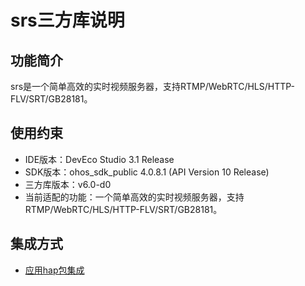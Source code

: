 # srs三方库说明
## 功能简介
srs是一个简单高效的实时视频服务器，支持RTMP/WebRTC/HLS/HTTP-FLV/SRT/GB28181。
## 使用约束
- IDE版本：DevEco Studio 3.1 Release
- SDK版本：ohos_sdk_public 4.0.8.1 (API Version 10 Release)
- 三方库版本：v6.0-d0
- 当前适配的功能：一个简单高效的实时视频服务器，支持RTMP/WebRTC/HLS/HTTP-FLV/SRT/GB28181。

## 集成方式
+ [应用hap包集成](docs/hap_integrate.md)
